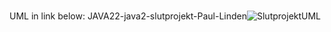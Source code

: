 # 

UML in link below:
JAVA22-java2-slutprojekt-Paul-Linden![SlutprojektUML](https://github.com/PaulLinden/JAVA22-java2-slutprojekt-Paul-Linden/assets/112555968/d7662ae5-d3d0-4eeb-be3e-9dd10ffdf923)
